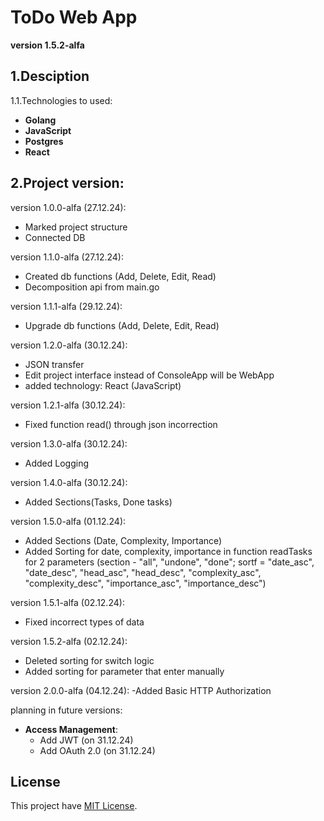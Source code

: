 # ToDo Web App
**version 1.5.2-alfa**

## 1.Desciption
1.1.Technologies to used:
  - **Golang**
  - **JavaScript**
  - **Postgres**
  - **React**

## 2.Project version:
  version 1.0.0-alfa (27.12.24):
  - Marked project structure
  - Connected DB

  version 1.1.0-alfa (27.12.24):
  - Created db functions (Add, Delete, Edit, Read)
  - Decomposition api from main.go

  version 1.1.1-alfa (29.12.24):
  - Upgrade db functions (Add, Delete, Edit, Read)

  version 1.2.0-alfa (30.12.24):
  - JSON transfer
  - Edit project interface instead of ConsoleApp will be WebApp
  - added technology: React (JavaScript)

  version 1.2.1-alfa (30.12.24):
  - Fixed function read() through json incorrection

  version 1.3.0-alfa (30.12.24):
  - Added Logging

  version 1.4.0-alfa (30.12.24):
  - Added Sections(Tasks, Done tasks)

  version 1.5.0-alfa (01.12.24):
  - Added Sections (Date, Complexity, Importance)
  - Added Sorting for date, complexity, importance in function readTasks for 2 parameters (section - "all", "undone", "done";
  sortf = "date_asc", "date_desc", "head_asc", "head_desc", "complexity_asc", "complexity_desc", "importance_asc", "importance_desc")

  version 1.5.1-alfa (02.12.24):
  - Fixed incorrect types of data

  version 1.5.2-alfa (02.12.24):
  - Deleted sorting for switch logic
  - Added sorting for parameter that enter manually

  version 2.0.0-alfa (04.12.24):
  -Added Basic HTTP Authorization

  planning in future versions:
  - **Access Management**:
    - Add JWT (on 31.12.24)
    - Add OAuth 2.0 (on 31.12.24)

## License
This project have [MIT License](LICENSE).
